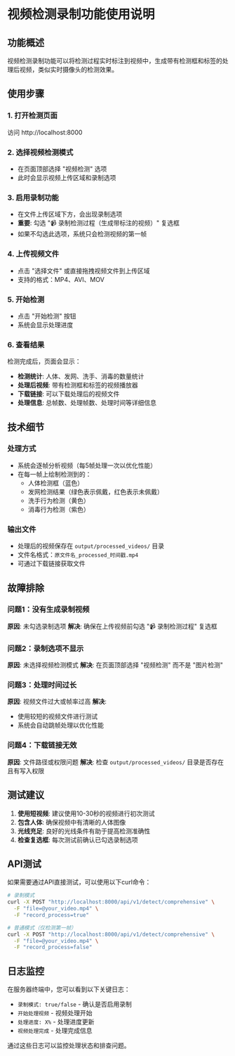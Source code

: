 # 视频检测录制功能使用说明

## 功能概述

视频检测录制功能可以将检测过程实时标注到视频中，生成带有检测框和标签的处理后视频，类似实时摄像头的检测效果。

## 使用步骤

### 1. 打开检测页面
访问 http://localhost:8000

### 2. 选择视频检测模式
- 在页面顶部选择 "视频检测" 选项
- 此时会显示视频上传区域和录制选项

### 3. 启用录制功能
- 在文件上传区域下方，会出现录制选项
- **重要**: 勾选 "📹 录制检测过程（生成带标注的视频）" 复选框
- 如果不勾选此选项，系统只会检测视频的第一帧

### 4. 上传视频文件
- 点击 "选择文件" 或直接拖拽视频文件到上传区域
- 支持的格式：MP4、AVI、MOV

### 5. 开始检测
- 点击 "开始检测" 按钮
- 系统会显示处理进度

### 6. 查看结果
检测完成后，页面会显示：
- **检测统计**: 人体、发网、洗手、消毒的数量统计
- **处理后视频**: 带有检测框和标签的视频播放器
- **下载链接**: 可以下载处理后的视频文件
- **处理信息**: 总帧数、处理帧数、处理时间等详细信息

## 技术细节

### 处理方式
- 系统会逐帧分析视频（每5帧处理一次以优化性能）
- 在每一帧上绘制检测到的：
  - 人体检测框（蓝色）
  - 发网检测结果（绿色表示佩戴，红色表示未佩戴）
  - 洗手行为检测（黄色）
  - 消毒行为检测（紫色）

### 输出文件
- 处理后的视频保存在 `output/processed_videos/` 目录
- 文件名格式：`原文件名_processed_时间戳.mp4`
- 可通过下载链接获取文件

## 故障排除

### 问题1：没有生成录制视频
**原因**: 未勾选录制选项
**解决**: 确保在上传视频前勾选 "📹 录制检测过程" 复选框

### 问题2：录制选项不显示
**原因**: 未选择视频检测模式
**解决**: 在页面顶部选择 "视频检测" 而不是 "图片检测"

### 问题3：处理时间过长
**原因**: 视频文件过大或帧率过高
**解决**:
- 使用较短的视频文件进行测试
- 系统会自动跳帧处理以优化性能

### 问题4：下载链接无效
**原因**: 文件路径或权限问题
**解决**: 检查 `output/processed_videos/` 目录是否存在且有写入权限

## 测试建议

1. **使用短视频**: 建议使用10-30秒的视频进行初次测试
2. **包含人体**: 确保视频中有清晰的人体图像
3. **光线充足**: 良好的光线条件有助于提高检测准确性
4. **检查复选框**: 每次测试前确认已勾选录制选项

## API测试

如果需要通过API直接测试，可以使用以下curl命令：

```bash
# 录制模式
curl -X POST "http://localhost:8000/api/v1/detect/comprehensive" \
  -F "file=@your_video.mp4" \
  -F "record_process=true"

# 普通模式（仅检测第一帧）
curl -X POST "http://localhost:8000/api/v1/detect/comprehensive" \
  -F "file=@your_video.mp4" \
  -F "record_process=false"
```

## 日志监控

在服务器终端中，您可以看到以下关键日志：
- `录制模式: true/false` - 确认是否启用录制
- `开始处理视频` - 视频处理开始
- `处理进度: X%` - 处理进度更新
- `视频处理完成` - 处理完成信息

通过这些日志可以监控处理状态和排查问题。
